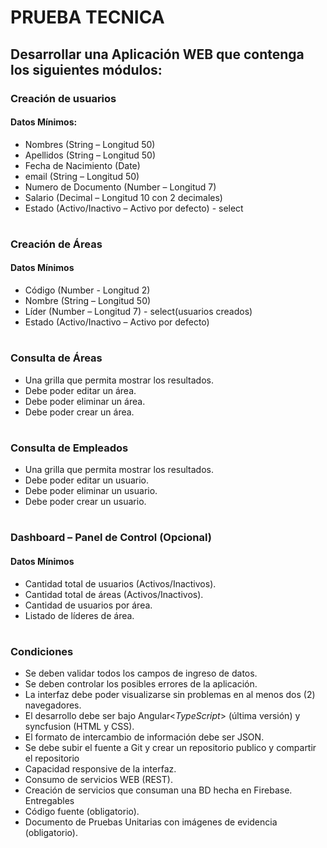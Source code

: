 # PRUEBA TECNICA

## Desarrollar una Aplicación WEB que contenga los siguientes módulos:

### Creación de usuarios

#### Datos Mínimos:

- Nombres (String – Longitud 50)
- Apellidos (String – Longitud 50)
- Fecha de Nacimiento (Date)
- email (String – Longitud 50)
- Numero de Documento (Number – Longitud 7)
- Salario (Decimal – Longitud 10 con 2 decimales)
- Estado (Activo/Inactivo – Activo por defecto) - select

#

### Creación de Áreas

#### Datos Mínimos

- Código (Number - Longitud 2)
- Nombre (String – Longitud 50)
- Líder (Number – Longitud 7) - select(usuarios creados)
- Estado (Activo/Inactivo – Activo por defecto)

#

### Consulta de Áreas

- Una grilla que permita mostrar los resultados.
- Debe poder editar un área.
- Debe poder eliminar un área.
- Debe poder crear un área.

#

### Consulta de Empleados

- Una grilla que permita mostrar los resultados.
- Debe poder editar un usuario.
- Debe poder eliminar un usuario.
- Debe poder crear un usuario.

#

### Dashboard – Panel de Control (Opcional)

#### Datos Mínimos

- Cantidad total de usuarios (Activos/Inactivos).
- Cantidad total de áreas (Activos/Inactivos).
- Cantidad de usuarios por área.
- Listado de líderes de área.

#

### Condiciones

- Se deben validar todos los campos de ingreso de datos.
- Se deben controlar los posibles errores de la aplicación.
- La interfaz debe poder visualizarse sin problemas en al menos dos (2) navegadores.
- El desarrollo debe ser bajo Angular<_TypeScript_> (última versión) y syncfusion (HTML y CSS).
- El formato de intercambio de información debe ser JSON.
- Se debe subir el fuente a Git y crear un repositorio publico y compartir el repositorio
- Capacidad responsive de la interfaz.
- Consumo de servicios WEB (REST).
- Creación de servicios que consuman una BD hecha en Firebase.
  Entregables
- Código fuente (obligatorio).
- Documento de Pruebas Unitarias con imágenes de evidencia (obligatorio).
